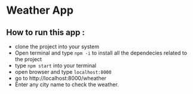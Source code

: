 # Weather App



## How to run this app :

- clone the project into your system
- Open terminal and type `npm -i` to install all the dependecies related to the project
- type `npm start` into your terminal
- open browser and type `localhost:8000`
- go to http://localhost:8000/wheather
- Enter any city name to check the weather.

